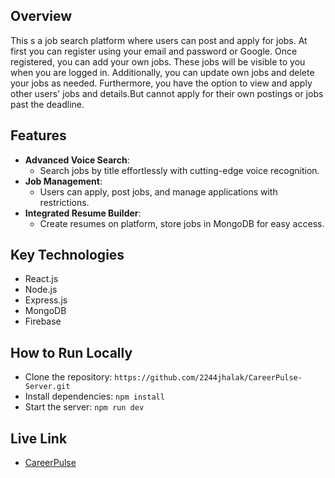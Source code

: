 ## Overview
This s a job search platform where users can post and apply for jobs. At first you can register using your email and password or Google. Once registered, you can add your own jobs. These jobs will be visible to you when you are logged in. Additionally, you can update own jobs and delete your jobs as needed. Furthermore, you have the option to view and apply other users' jobs and details.But cannot apply for their own postings or jobs past the deadline.
## Features
- **Advanced Voice Search**:
  - Search jobs by title effortlessly with cutting-edge voice recognition. 
- **Job Management**:
  - Users can apply, post jobs, and manage applications with restrictions.
- **Integrated Resume Builder**:
  - Create resumes on platform, store jobs in MongoDB for easy access.


## Key Technologies
- React.js
- Node.js
- Express.js
- MongoDB
- Firebase

## How to Run Locally
- Clone the repository: `https://github.com/2244jhalak/CareerPulse-Server.git`
- Install dependencies: `npm install`
- Start the server: `npm run dev`

## Live Link
- [CareerPulse](https://b9a11-client-side-2244jhalak.web.app/)
